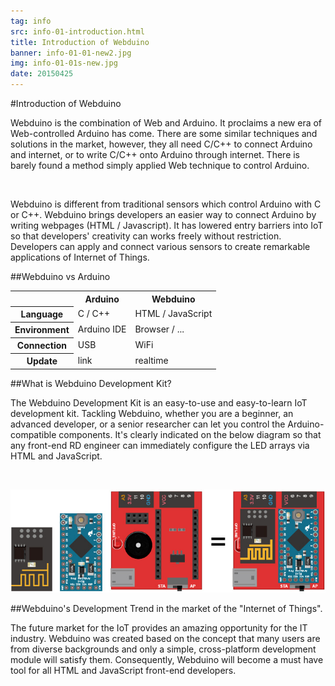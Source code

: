 ```yaml
---
tag: info
src: info-01-introduction.html
title: Introduction of Webduino
banner: info-01-01-new2.jpg
img: info-01-01s-new.jpg
date: 20150425
---
```


<!-- @@master  = ../../_layout.html-->

<!-- @@block  =  meta-->

<title>Introduction of Webduino :::: Webduino = Web × Arduino</title>

<meta name="description" content="Webduino is the combination of Web and Arduino. It proclaims a new era of Web-controlled Arduino has come. There are some similar techniques and solutions in the market, however, they all need C/C++ to connect Arduino and internet, or to write C/C++ onto Arduino through internet. There is barely found a method simply applied Web technique to control Arduino.">

<meta itemprop="description" content="Webduino is the combination of Web and Arduino. It proclaims a new era of Web-controlled Arduino has come. There are some similar techniques and solutions in the market, however, they all need C/C++ to connect Arduino and internet, or to write C/C++ onto Arduino through internet. There is barely found a method simply applied Web technique to control Arduino.">

<meta property="og:description" content="Webduino is the combination of Web and Arduino. It proclaims a new era of Web-controlled Arduino has come. There are some similar techniques and solutions in the market, however, they all need C/C++ to connect Arduino and internet, or to write C/C++ onto Arduino through internet. There is barely found a method simply applied Web technique to control Arduino.">

<meta property="og:title" content="Introduction of Webduino" >

<meta property="og:url" content="https://webduino.io/tutorials/info-01-introduction.html">

<meta property="og:image" content="https://webduino.io/img/tutorials/info-01-01s.jpg">

<meta itemprop="image" content="https://webduino.io/img/tutorials/info-01-01s.jpg">

<include src="../_include-tutorials.html"></include>

<!-- @@close-->

<!-- @@block  =  preAndNext-->

<include src="../_include-tutorials-content.html"></include>

<!-- @@close-->


<!-- @@block  =  tutorials-->
#Introduction of Webduino

Webduino is the combination of Web and Arduino. It proclaims a new era of Web-controlled Arduino has come. There are some similar techniques and solutions in the market, however, they all need C/C++ to connect Arduino and internet, or to write C/C++ onto Arduino through internet. There is barely found a method simply applied Web technique to control Arduino.

<br/>

Webduino is different from traditional sensors which control Arduino with C or C++.  Webduino brings developers an easier way to connect Arduino by writing webpages (HTML / Javascript). It has lowered entry barriers into IoT so that developers' creativity can works freely without restriction. Developers can apply and connect various sensors to create remarkable applications of Internet of Things.

##Webduino vs Arduino

<table>
<tr>
<th></th>
<th>Arduino</th>
<th>Webduino</th>
</tr>
<tr>
<th>Language</th>
<td>C / C++</td>
<td>HTML / JavaScript</td>
</tr>
<tr>
<th>Environment</th>
<td>Arduino IDE</td>
<td>Browser / ...</td>
</tr>
<tr>
<th>Connection</th>
<td>USB</td>
<td>WiFi</td>
</tr>
<tr>
<th>Update</th>
<td>link</td>
<td>realtime</td>
</tr>
</table>

##What is Webduino Development Kit?

The Webduino Development Kit is an easy-to-use and easy-to-learn IoT development kit. Tackling Webduino, whether you are a beginner, an advanced developer, or a senior researcher can let you control the Arduino-compatible components. It's clearly indicated on the below diagram so that any front-end RD engineer can immediately configure the LED arrays via HTML and JavaScript.

<br/>

![What is Webduino Development Kit?](../../img/tutorials/info-02-02-new.jpg)


##Webduino's Development Trend in the market of the "Internet of Things".

The future market for the IoT provides an amazing opportunity for the IT industry. Webduino was created based on the concept that many users are from diverse backgrounds and only a simple, cross-platform development module will satisfy them. Consequently, Webduino will become a must have tool for all HTML and JavaScript front-end developers.

<!-- @@close-->
